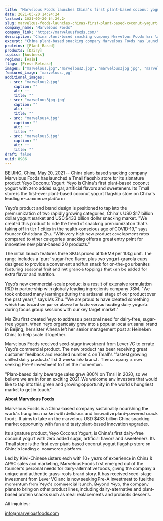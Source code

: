 ```yaml
---
title: "Marvelous Foods launches China’s first plant-based coconut yogurt store on Tmall"
date: 2021-05-20 14:24:24
lastmod: 2021-05-20 14:24:24
slug: marvelous-foods-launches-chinas-first-plant-based-coconut-yogurt-store-tmall
company_name: "Marvelous Foods"
company_link: "https://marvelousfoods.com/"
description: "China plant-based snacking company Marvelous Foods has launched a Tmall flagship store for its signature product Yeyo Coconut Yogurt."
excerpt: "China plant-based snacking company Marvelous Foods has launched a Tmall flagship store for its signature product Yeyo Coconut Yogurt."
proteins: [Plant-Based]
products: [Dairy]
topics: [Business]
regions: [Asia]
flags: [Press Release]
images: ["marvelous.jpg","marvelous2.jpg", "marvelous3jpg.jpg", "marvelous4.jpg", "marvelous5.jpg"]
featured_image: "marvelous.jpg"
additional_images:
  - src: "marvelous2.jpg"
    caption: ""
    alt: ""
    title: ""
  - src: "marvelous3jpg.jpg"
    caption: ""
    alt: ""
    title: ""
  - src: "marvelous4.jpg"
    caption: ""
    alt: ""
    title: ""
  - src: "marvelous5.jpg"
    caption: ""
    alt: ""
    title: ""
draft: false
uuid: 8986
---
```

BEIJING, China, May 20, 2021 \-- China plant-based snacking company
Marvelous Foods has launched a Tmall flagship store for its signature
product Yeyo Coconut Yogurt. Yeyo is China's first plant-based coconut
yogurt with zero added sugar, artificial flavors and sweeteners. Its
Tmall store is the first-ever plant-based coconut yogurt flagship store
on China's leading e-commerce platform.

Yeyo's product and brand design is positioned to tap into the
premiumization of two rapidly growing categories, China's USD \$17
billion dollar yogurt market and USD \$433 billion dollar snacking
market. "We created this product to ride the trend of snacking
premiumization that's taking off in tier 1 cities in the
health-conscious age of COVID-19," says founder Christiana Zhu. "With
very high new product development rates compared to other categories,
snacking offers a great entry point for innovative new plant-based 2.0
products."

The initial launch features three SKUs priced at 15RMB per 100g unit.
The range includes a 'pure' sugar-free flavor, plus two yogurt-granola
cups designed to provide a convenient and fun snack for on-the-go
urbanites featuring seasonal fruit and nut granola toppings that can be
added for extra flavor and nutrition.

Yeyo's new commercial-scale product is a result of extensive formulation
R&D in partnership with globally leading ingredients company DSM. "We
took onboard many learnings during the artisanal stage of our product
over the past years," says Ms Zhu. "We are proud to have created
something which has tested on par or above for taste versus leading
dairy yogurts during focus group sessions with our key target market."

Ms Zhu first created Yeyo to address a personal need for dairy-free,
sugar-free yogurt. When Yeyo organically grew into a popular local
artisanal brand in Beijing, her sister Athena left her senior management
post at Heineken China to help scale it together.  

Marvelous Foods received seed-stage investment from Lever VC to create
Yeyo's commercial product. The new product has been receiving great
customer feedback and reached number 4 on Tmall's "fastest growing
chilled dairy products" list 3 weeks into launch. The company is now
seeking Pre-A investment to fuel the momentum.

"Plant-based dairy beverage sales grew 800% on Tmall in 2020, so we
believe we are in for an exciting 2021. We welcome any investors that
would like to tap into this green and growing opportunity in the world's
hungriest market to get in touch."

**About Marvelous Foods**

Marvelous Foods is a China-based company sustainably nourishing the
world\'s hungriest market with delicious and innovative plant-powered
snack foods. It aims to take on the marvelous USD \$433 billion China
snacking market opportunity with fun and tasty plant-based innovation
upgrades.

Its signature product, Yeyo Coconut Yogurt, is China's first dairy-free
coconut yogurt with zero added sugar, artificial flavors and sweeteners.
Its Tmall store is the first-ever plant-based coconut yogurt flagship
store on China's leading e-commerce platform.

Led by Kiwi-Chinese sisters each with 10+ years of experience in China &
APAC sales and marketing, Marvelous Foods first emerged out of the
founder's personal needs for dairy-alternative foods, giving the company
a unique and authentic grass-roots brand story. It has received
seed-stage investment from Lever VC and is now seeking Pre-A investment
to fuel the momentum from Yeyo's commercial launch. Beyond Yeyo, the
company plans to bring on other product lines, including
dairy-alternative and plant-based protein snacks such as meal
replacements and probiotic desserts.

All inquiries:

<info@marvelousfoods.com> 
